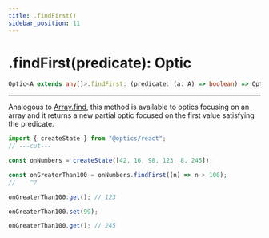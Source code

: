 ```yaml
---
title: .findFirst()
sidebar_position: 11
---
```


# .findFirst(predicate): Optic

```ts
Optic<A extends any[]>.findFirst: (predicate: (a: A) => boolean) => Optic<A, partial>;
```

---

Analogous to [Array.find](https://developer.mozilla.org/docs/Web/JavaScript/Reference/Global_Objects/Array/find), this method is available to optics focusing on an array and it returns a new partial optic focused on the first value satisfying the predicate.

```ts twoslash
import { createState } from "@optics/react";
// ---cut---

const onNumbers = createState([42, 16, 98, 123, 8, 245]);

const onGreaterThan100 = onNumbers.findFirst((n) => n > 100);
//    ^?

onGreaterThan100.get(); // 123

onGreaterThan100.set(99);

onGreaterThan100.get(); // 245
```
